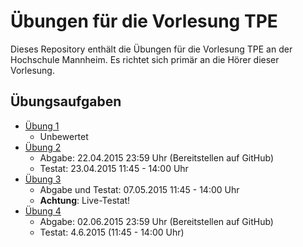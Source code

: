 # Übungen für die Vorlesung TPE

Dieses Repository enthält die Übungen für die Vorlesung TPE an der Hochschule Mannheim. Es richtet sich primär an die Hörer dieser Vorlesung.

## Übungsaufgaben

  * [Übung 1](exercise1)
    - Unbewertet 
  * [Übung 2](exercise2)
    - Abgabe: 22.04.2015 23:59 Uhr (Bereitstellen auf GitHub)
    - Testat: 23.04.2015 11:45 - 14:00 Uhr
  * [Übung 3](exercise3)
    - Abgabe und Testat: 07.05.2015 11:45 - 14:00 Uhr
    - **Achtung**: Live-Testat!
  * [Übung 4](exercise4)
    - Abgabe: 02.06.2015 23:59 Uhr (Bereitstellen auf GitHub)
    - Testat: 4.6.2015 (11:45 - 14:00 Uhr)



